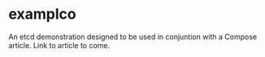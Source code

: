# examplco

An etcd demonstration designed to be used in conjuntion with a Compose article. Link to article to come.
